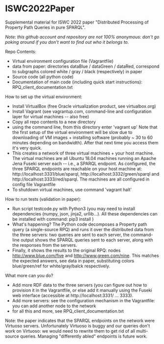 # ISWC2022Paper

Supplemental material for ISWC 2022 paper "Distributed Processing of Property Path Queries in pure SPARQL".

_Note: this github account and repository are not 100% anonymous: don't go poking around if you don't want to find out who it belongs to._

Repo Contents: 
* Virtual environment configuration file (Vagrantfile)
* data from paper: directories dataBlue / dataGreen / dataRed, correspond to subgraphs colored white / gray / black (respectively) in paper
* Source code (all python code)
* Documentation of main code (including quick start instructions): RPQ_client_documentation.txt

How to set up the virtual environment:
- Install VirtualBox (free Oracle virtualization product, see virtualbox.org)
- Install Vagrant (see vagrantup.com, command-line and configuration layer for virtual machines -- also free)
- Copy all repo contents to a new directory
- using the command line, from this directory enter 'vagrant up'
Note that the first setup of the virtual environment will be slow due to downloading of VM images + installing software (probably ~ 30 to 60 minutes depending on bandwidth). After that next time you access them it's very quick.
- This creates a network of three virtual machines + your host machine. The virtual machines are all Ubuntu 18.04 machines running an Apache Jena Fuseki server each -- i.e., a SPARQL endpoint. As configured, the three SPARQL endpoints are reachable on your host machine at: http://localhost:3331/blue/sparql, http://localhost:3332/green/sparql and http://localhost:3333/red/sparql. The machines are all configured in config file Vagrantfile
- To shutdown virtual machines, use command 'vagrant halt'

How to run tests (validation in paper):

- Run script testcode.py with Python3 (you may need to install dependencies (numpy, json, jinja2, urllib...). All these dependencies can be installed with command: pip3 install <package name>)
- What's happening? The Python code decomposes a Property path query (a single-source RPQ) and runs it over the distributed data from the three servers: two queries are sent to each server, the command-line output shows the SPARQL queries sent to each server, along with the responses from the servers. 
- Finally, it shows the results to the original RPQ: nodes http://www.blue.com/five and http://www.green.com/nine. This matches the expected answers, see data in paper, substituting colors blue/green/ref for white/gray/balck respectively.

What more can you do?
- Add more RDF data to the three servers (you can figure out how to provision it in the Vagrantfile, or else add it manually using the Fuseki web interface (accessible at http://localhost:3331/ ... 3333).
- Add more servers: see the configuration mechanism in the Vagrantfile: you can add another node to the network
- for all this and more, see RPQ_client_documentation.txt

Note: the paper indicates that the SPARQL endpoints on the network were Virtuoso servers. Unfortunately Virtuoso is buggy and our queries don't work on Virtuoso: we would need to rewrite them to get rid of all multi-source queries. Managing "differently abled" endpoints is future work.
